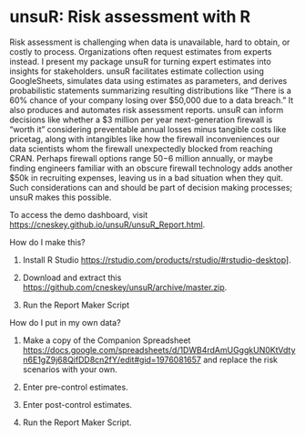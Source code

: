 # unsuR: Risk assessment with R

Risk assessment is challenging when data is unavailable, hard to obtain, or costly to process. Organizations often request estimates from experts instead. I present my package unsuR for turning expert estimates into insights for stakeholders. unsuR facilitates estimate collection using GoogleSheets, simulates data using estimates as parameters, and derives probabilistic statements summarizing resulting distributions like “There is a 60% chance of your company losing over $50,000 due to a data breach.” It also produces and automates risk assessment reports. unsuR can inform decisions like whether a $3 million per year next-generation firewall is “worth it” considering preventable annual losses minus tangible costs like pricetag, along with intangibles like how the firewall inconveniences our data scientists whom the firewall unexpectedly blocked from reaching CRAN. Perhaps firewall options range $50-$6 million annually, or maybe finding engineers familiar with an obscure firewall technology adds another $50k in recruiting expenses, leaving us in a bad situation when they quit. Such considerations can and should be part of decision making processes; unsuR makes this possible.

To access the demo dashboard, visit https://cneskey.github.io/unsuR/unsuR_Report.html.

How do I make this?
1. Install R Studio https://rstudio.com/products/rstudio/#rstudio-desktop].

2. Download and extract this https://github.com/cneskey/unsuR/archive/master.zip.

3. Run the Report Maker Script

How do I put in my own data?

1. Make a copy of the Companion Spreadsheet https://docs.google.com/spreadsheets/d/1DWB4rdAmUGggkUN0KtVdtyn6E1gZ9j68QifDD8cn2fY/edit#gid=1976081657 and replace the risk scenarios with your own.

3. Enter pre-control estimates.

4. Enter post-control estimates.

5. Run the Report Maker Script.
